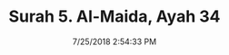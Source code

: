 ---
title       : "Surah 5. Al-Maida, Ayah 34"
date        : 7/25/2018 2:54:33 PM
draft       : false
type        : "quran"
layout      : "compare"
BookCode    : "CMP"
SurahNumber : "5"
AyahNumber  : "34"
TotalAyah   : "120"
---